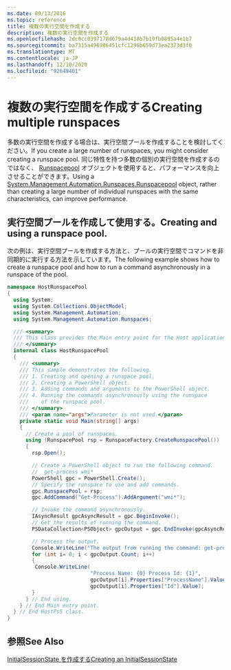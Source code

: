 ```yaml
---
ms.date: 09/13/2016
ms.topic: reference
title: 複数の実行空間を作成する
description: 複数の実行空間を作成する
ms.openlocfilehash: 2dc9cc0397178d679a4d418b7b19fb0895a4e1b7
ms.sourcegitcommit: ba7315a496986451cfc1296b659d73ea2373d3f0
ms.translationtype: MT
ms.contentlocale: ja-JP
ms.lasthandoff: 12/10/2020
ms.locfileid: "92649401"
---
```

# <a name="creating-multiple-runspaces"></a><span data-ttu-id="61e56-103">複数の実行空間を作成する</span><span class="sxs-lookup"><span data-stu-id="61e56-103">Creating multiple runspaces</span></span>

<span data-ttu-id="61e56-104">多数の実行空間を作成する場合は、実行空間プールを作成することを検討してください。</span><span class="sxs-lookup"><span data-stu-id="61e56-104">If you create a large number of runspaces, you might consider creating a runspace pool.</span></span> <span data-ttu-id="61e56-105">同じ特性を持つ多数の個別の実行空間を作成するのではなく、 [Runspacepool](/dotnet/api/System.Management.Automation.Runspaces.RunspacePool) オブジェクトを使用すると、パフォーマンスを向上させることができます。</span><span class="sxs-lookup"><span data-stu-id="61e56-105">Using a [System.Management.Automation.Runspaces.Runspacepool](/dotnet/api/System.Management.Automation.Runspaces.RunspacePool) object, rather than creating a large number of individual runspaces with the same characteristics, can improve performance.</span></span>

## <a name="creating-and-using-a-runspace-pool"></a><span data-ttu-id="61e56-106">実行空間プールを作成して使用する。</span><span class="sxs-lookup"><span data-stu-id="61e56-106">Creating and using a runspace pool.</span></span>

 <span data-ttu-id="61e56-107">次の例は、実行空間プールを作成する方法と、プールの実行空間でコマンドを非同期的に実行する方法を示しています。</span><span class="sxs-lookup"><span data-stu-id="61e56-107">The following example shows how to create a runspace pool and how to run a command asynchronously in a runspace of the pool.</span></span>

```csharp
namespace HostRunspacePool
{
  using System;
  using System.Collections.ObjectModel;
  using System.Management.Automation;
  using System.Management.Automation.Runspaces;

  /// <summary>
  /// This class provides the Main entry point for the Host application.
  /// </summary>
  internal class HostRunspacePool
  {
    /// <summary>
    /// This sample demonstrates the following.
    /// 1. Creating and opening a runspace pool.
    /// 2. Creating a PowerShell object.
    /// 3. Adding commands and arguments to the PowerShell object.
    /// 4. Running the commands asynchronously using the runspace
    ///    of the runspace pool.
    /// </summary>
    /// <param name="args">Parameter is not used.</param>
    private static void Main(string[] args)
    {
      // Create a pool of runspaces.
      using (RunspacePool rsp = RunspaceFactory.CreateRunspacePool())
      {
        rsp.Open();

        // Create a PowerShell object to run the following command.
        //  get-process wmi*
        PowerShell gpc = PowerShell.Create();
        // Specify the runspace to use and add commands.
        gpc.RunspacePool = rsp;
        gpc.AddCommand("Get-Process").AddArgument("wmi*");

        // Invoke the command asynchronously.
        IAsyncResult gpcAsyncResult = gpc.BeginInvoke();
        // Get the results of running the command.
        PSDataCollection<PSObject> gpcOutput = gpc.EndInvoke(gpcAsyncResult);

        // Process the output.
        Console.WriteLine("The output from running the command: get-process wmi*");
        for (int i= 0; i < gpcOutput.Count; i++)
        {
         Console.WriteLine(
                           "Process Name: {0} Process Id: {1}",
                           gpcOutput[i].Properties["ProcessName"].Value,
                           gpcOutput[i].Properties["Id"].Value);
        }
      } // End using.
    } // End Main entry point.
  } // End HostPs5 class.
}
```

## <a name="see-also"></a><span data-ttu-id="61e56-108">参照</span><span class="sxs-lookup"><span data-stu-id="61e56-108">See Also</span></span>

 [<span data-ttu-id="61e56-109">InitialSessionState を作成する</span><span class="sxs-lookup"><span data-stu-id="61e56-109">Creating an InitialSessionState</span></span>](./creating-an-initialsessionstate.md)
